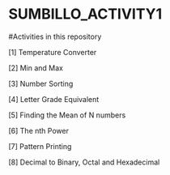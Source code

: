 # SUMBILLO_ACTIVITY1

#Activities in this repository

[1] Temperature Converter

[2] Min and Max

[3] Number Sorting

[4] Letter Grade Equivalent

[5] Finding the Mean of N numbers

[6] The nth Power

[7] Pattern Printing

[8] Decimal to Binary, Octal and Hexadecimal
